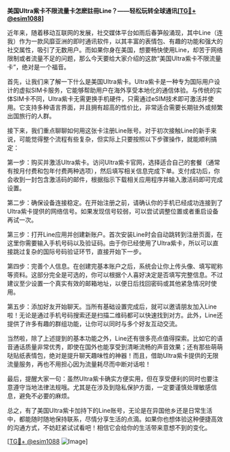 **美国Ultra紫卡不限流量卡怎麽註冊Line？——轻松玩转全球通讯[[TG💪+ @esim1088](https://t.me/s/esim1088)]**

近年来，随着移动互联网的发展，社交媒体平台如雨后春笋般涌现，其中Line（连我）作为一款风靡亚洲的即时通讯软件，以其丰富的表情包、有趣的功能和强大的社交属性，吸引了无数用户。而如果你身在美国，想要畅快使用Line，却苦于网络限制或者流量不足的问题，那么今天要给大家介绍的这款“美国Ultra紫卡不限流量卡”，绝对是一个福音。

首先，让我们来了解一下什么是美国Ultra紫卡。Ultra紫卡是一种专为国际用户设计的虚拟SIM卡服务，它能够帮助用户在海外享受本地化的通信体验。与传统的实体SIM卡不同，Ultra紫卡无需更换手机硬件，只需通过eSIM技术即可激活并使用。它支持多种语言界面，并且拥有超高的性价比，非常适合需要长期驻外或频繁出国旅行的人群。

接下来，我们重点聊聊如何用这张卡注册Line账号。对于初次接触Line的新手来说，可能觉得整个流程有些复杂，但实际上只要按照以下步骤操作，就能顺利搞定：

第一步：购买并激活Ultra紫卡。访问Ultra紫卡官网，选择适合自己的套餐（通常有按月付费和包年付费两种选项），然后填写相关信息完成下单。支付成功后，你会收到一封包含激活码的邮件，根据指示下载相关应用程序并输入激活码即可完成设置。

第二步：确保设备连接稳定。在开始注册之前，请确认你的手机已经成功连接到了Ultra紫卡提供的网络信号。如果发现信号较弱，可以尝试调整位置或者重启设备再试一次。

第三步：打开Line应用并创建新账户。首次安装Line时会自动跳转到注册页面，在这里你需要输入手机号码以及验证码。由于你已经使用了Ultra紫卡，所以可以直接跳过复杂的国际号码验证环节，直接开始下一步。

第四步：完善个人信息。在创建完基本账户之后，系统会让你上传头像、填写昵称等资料。这部分完全是可选的，你可以根据个人喜好决定是否填写完整信息。不过建议至少设置一个真实有效的邮箱地址，以便日后找回密码或其他紧急情况时使用。

第五步：添加好友开始聊天。当所有基础设置完成后，就可以邀请朋友加入Line啦！无论是通过手机号码搜索还是扫描二维码都可以快速找到对方。此外，Line还提供了许多有趣的群组功能，让你可以同时与多个好友互动交流。

当然啦，除了上述提到的基本功能之外，Line还有很多亮点值得探索。比如它的语音通话质量非常优秀，即使在国外也能享受到清晰流畅的声音效果；还有那些萌萌哒贴纸表情包，绝对是提升聊天趣味性的神器！而且，借助Ultra紫卡提供的无限流量服务，再也不用担心因为流量耗尽而中断对话啦！

最后，提醒大家一句：虽然Ultra紫卡确实方便实用，但在享受便利的同时也要注意遵守当地法律法规哦。尤其是在涉及到隐私保护方面，一定要谨慎处理敏感信息，避免不必要的麻烦。

总之，有了美国Ultra紫卡加持下的Line账号，无论是在异国他乡还是日常生活中，都能随时随地保持联系，尽情分享生活的点滴。如果你也想体验这种便捷高效的沟通方式，不妨赶紧试试看吧！相信它会给你的生活带来意想不到的变化。

[[TG💪+ @esim1088](https://t.me/s/esim1088) ![Image](https://i.postimg.cc/4NQfJmqS/Snipaste-2025-05-13-00-14-12.png)]